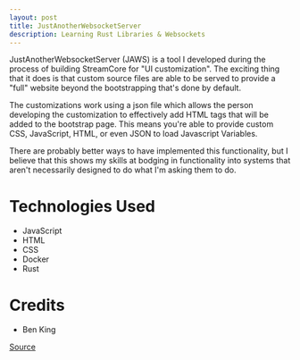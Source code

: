 ```yaml
---
layout: post
title: JustAnotherWebsocketServer
description: Learning Rust Libraries & Websockets
---
```

JustAnotherWebsocketServer (JAWS) is a tool I developed during the process of building StreamCore for "UI customization". The exciting thing that it does is that custom source files are able to be served to provide a "full" website beyond the bootstrapping that's done by default. 

The customizations work using a json file which allows the person developing the customization to effectively add HTML tags that will be added to the bootstrap page. This means you're able to provide custom CSS, JavaScript, HTML, or even JSON to load Javascript Variables. 

There are probably better ways to have implemented this functionality, but I believe that this shows my skills at bodging in functionality into systems that aren't necessarily designed to do what I'm asking them to do. 

Technologies Used
=================

* JavaScript
* HTML
* CSS
* Docker
* Rust

Credits
=======

* Ben King

[Source](https://github.com/exlted/JustAnotherWebsocketServer/tree/main)